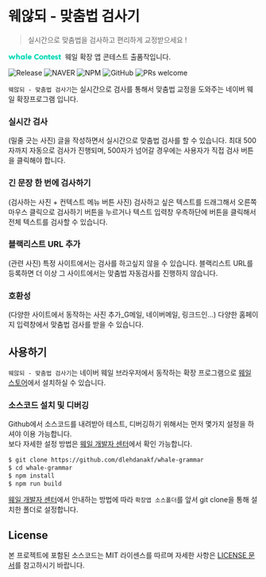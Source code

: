 웨않되 - 맞춤법 검사기
===================
> 실시간으로 맞춤법을 검사하고 편리하게 교정받으세요 !

<img src="./src/image/contest_logo.png" alt="contest_logo" style="height: 12px; margin-right: 4px" />  웨일 확장 앱 콘테스트 출품작입니다.

![Release](https://img.shields.io/github/release/dlehdanakf/WhaleLovesPomodoro.svg)
![NAVER](https://img.shields.io/badge/platform-NAVER%20whale-green.svg)
![NPM](https://img.shields.io/badge/npm-v6.11.3-blue.svg)
![GitHub](https://img.shields.io/github/license/dlehdanakf/WhaleLovesPomodoro.svg)
![PRs welcome](https://img.shields.io/badge/PRs-welcome-%23ff69b4.svg)

`웨않되 - 맞춤법 검사기`는 실시간으로 검사를 통해서 맞춤법 교정을 도와주는 네이버 웨일 확장프로그램 입니다.

### 실시간 검사
(밀줄 긋는 사진)
글을 작성하면서 실시간으로 맞춤법 검사를 할 수 있습니다. 최대 500자까지 자동으로 검사가 진행되며, 500자가 넘어갈 경우에는 사용자가 직접 검사 버튼을 클릭해야 합니다.


### 긴 문장 한 번에 검사하기
(검사하는 사진 + 컨텍스트 메뉴 버튼 사진)
검사하고 싶은 텍스트를 드래그해서 오른쪽 마우스 클릭으로 검사하기 버튼을 누르거나 텍스트 입력창 우측하단에 버튼을 클릭해서 전체 텍스트를 검사할 수 있습니다.


### 블랙리스트 URL 추가
(관련 사진)
특정 사이트에서는 검사를 하고싶지 않을 수 있습니다. 블랙리스트 URL를 등록하면 더 이상 그 사이트에서는 맞춤법 자동검사를 진행하지 않습니다.


### 호환성
(다양한 사이트에서 동작하는 사진 추가_G메일, 네이버메일, 링크드인...)
다양한 홈페이지 입력창에서 맞춤법 검사를 받을 수 있습니다.


## 사용하기
`웨않되 - 맞춤법 검사기`는 네이버 웨일 브라우저에서 동작하는 확장 프로그램으로 [웨일 스토어](https://store.whale.naver.com/추가링크)에서 설치하실 수 있습니다.



### 소스코드 설치 및 디버깅
Github에서 소스코드를 내려받아 테스트, 디버깅하기 위해서는 먼저 몇가지 설정을 하셔야 이용 가능합니다.  
보다 자세한 설정 방법은 [웨일 개발자 센터](https://developers.whale.naver.com/tutorials/debugging/)에서 확인 가능합니다.

```
$ git clone https://github.com/dlehdanakf/whale-grammar
$ cd whale-grammar
$ npm install
$ npm run build
```

[웨일 개발자 센터](https://developers.whale.naver.com/tutorials/debugging/)에서 안내하는 방법에 따라 `확장앱 소스폴더`를 앞서 git clone을 통해 설치한 폴더로 설정합니다.

## License
본 프로젝트에 포함된 소스코드는 MIT 라이센스를 따르며 자세한 사항은 [LICENSE 문서](./LICENSE)를 참고하시기 바랍니다.  
